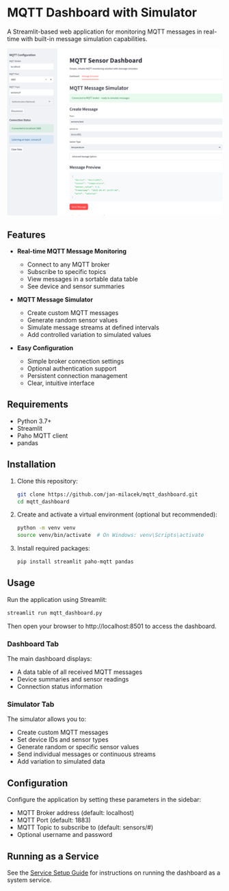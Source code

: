 # MQTT Dashboard with Simulator

A Streamlit-based web application for monitoring MQTT messages in real-time with built-in message simulation capabilities.

![MQTT Dashboard](mqtt_dashboard_screenshot.png)

## Features

- **Real-time MQTT Message Monitoring**
  - Connect to any MQTT broker
  - Subscribe to specific topics
  - View messages in a sortable data table
  - See device and sensor summaries

- **MQTT Message Simulator**
  - Create custom MQTT messages
  - Generate random sensor values
  - Simulate message streams at defined intervals
  - Add controlled variation to simulated values

- **Easy Configuration**
  - Simple broker connection settings
  - Optional authentication support
  - Persistent connection management
  - Clear, intuitive interface

## Requirements

- Python 3.7+
- Streamlit
- Paho MQTT client
- pandas

## Installation

1. Clone this repository:
   ```bash
   git clone https://github.com/jan-milacek/mqtt_dashboard.git
   cd mqtt_dashboard
   ```

2. Create and activate a virtual environment (optional but recommended):
   ```bash
   python -m venv venv
   source venv/bin/activate  # On Windows: venv\Scripts\activate
   ```

3. Install required packages:
   ```bash
   pip install streamlit paho-mqtt pandas
   ```

## Usage

Run the application using Streamlit:

```bash
streamlit run mqtt_dashboard.py
```

Then open your browser to http://localhost:8501 to access the dashboard.

### Dashboard Tab

The main dashboard displays:
- A data table of all received MQTT messages
- Device summaries and sensor readings
- Connection status information

### Simulator Tab

The simulator allows you to:
- Create custom MQTT messages
- Set device IDs and sensor types
- Generate random or specific sensor values
- Send individual messages or continuous streams
- Add variation to simulated data

## Configuration

Configure the application by setting these parameters in the sidebar:
- MQTT Broker address (default: localhost)
- MQTT Port (default: 1883)
- MQTT Topic to subscribe to (default: sensors/#)
- Optional username and password

## Running as a Service

See the [Service Setup Guide](service-setup.md) for instructions on running the dashboard as a system service.